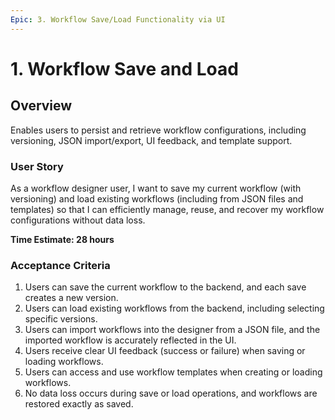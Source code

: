 ```yaml
---
Epic: 3. Workflow Save/Load Functionality via UI
---
```


# 1. Workflow Save and Load

## Overview
Enables users to persist and retrieve workflow configurations, including versioning, JSON import/export, UI feedback, and template support.

### User Story
As a workflow designer user, I want to save my current workflow (with versioning) and load existing workflows (including from JSON files and templates) so that I can efficiently manage, reuse, and recover my workflow configurations without data loss.

**Time Estimate: 28 hours**

### Acceptance Criteria
1. Users can save the current workflow to the backend, and each save creates a new version.
2. Users can load existing workflows from the backend, including selecting specific versions.
3. Users can import workflows into the designer from a JSON file, and the imported workflow is accurately reflected in the UI.
4. Users receive clear UI feedback (success or failure) when saving or loading workflows.
5. Users can access and use workflow templates when creating or loading workflows.
6. No data loss occurs during save or load operations, and workflows are restored exactly as saved. 